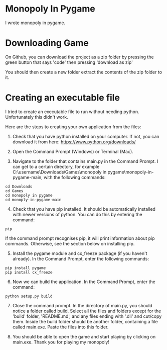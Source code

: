 # Monopoly In Pygame
I wrote monopoly in pygame.

# Downloading Game
On Github, you can download the project as a zip folder by pressing the green button that says 'code' then pressing 'download as zip'

You should then create a new folder extract the contents of the zip folder to it.

# Creating an executable file
I tried to create an executable file to run without needing python. Unfortunately this didn't work.

Here are the steps to creating your own application from the files:

  1. Check that you have python installed on your computer. If not, you can download it from here: https://www.python.org/downloads/

  2. Open the Command Prompt (Windows) or Terminal (Mac). 
  
  3. Navigate to the folder that contains main.py in the Command Prompt. I can get to a certain directory, for example C:\username\Downloads\Games\monopoly in pygame\monopoly-in-pygame-main, with the following commands:
    
    cd Downloads
    cd Games
    cd monopoly in pygame
    cd monoply-in-pygame-main
    
  4. Check that you have pip installed. It should be automatically installed with newer versions of python. You can do this by entering the command:
  
    pip
    
  If the command prompt recognises pip, it will print information about pip commands. Otherwise, see the section below on installing pip.
  
  5. Install the pygame module and cx_freeze package (if you haven't already). In the Command Prompt, enter the following commands:
  
    pip install pygame
    pip install cx_freeze
    
  6. Now we can build the application. In the Command Prompt, enter the command:
  
    python setup.py build
    
  7. Close the command prompt. In the directory of main.py, you should notice a folder called build. Select all the files and folders 
  except for the 'build' folder, 'README.md', and any files ending with '.dll' and cut/copy them. Inside the build folder should be another folder, containing a file called main.exe.  Paste the files into this folder.
  
  8. You should be able to open the game and start playing by clicking on main.exe. Thank you for playing my monopoly!
